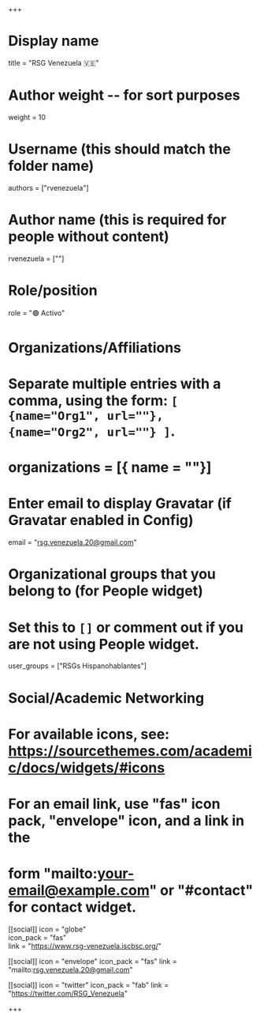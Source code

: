 +++
# Display name
title = "RSG Venezuela 🇻🇪"

# Author weight -- for sort purposes
weight = 10

# Username (this should match the folder name)
authors = ["rvenezuela"]

# Author name (this is required for people without content)
rvenezuela = [""]

# Role/position
role = ":green_circle: Activo"

# Organizations/Affiliations
#   Separate multiple entries with a comma, using the form: `[ {name="Org1", url=""}, {name="Org2", url=""} ]`.
# organizations = [{ name = ""}]

# Enter email to display Gravatar (if Gravatar enabled in Config)
email = "rsg.venezuela.20@gmail.com"

# Organizational groups that you belong to (for People widget)
#   Set this to `[]` or comment out if you are not using People widget.
user_groups = ["RSGs Hispanohablantes"]

# Social/Academic Networking
# For available icons, see: https://sourcethemes.com/academic/docs/widgets/#icons
#   For an email link, use "fas" icon pack, "envelope" icon, and a link in the
#   form "mailto:your-email@example.com" or "#contact" for contact widget.

[[social]]
icon = "globe"        
icon_pack = "fas"      
link = "https://www.rsg-venezuela.iscbsc.org/"

[[social]]
  icon = "envelope"
  icon_pack = "fas"
  link = "mailto:rsg.venezuela.20@gmail.com"

  [[social]]
  icon = "twitter"
  icon_pack = "fab"
  link = "https://twitter.com/RSG_Venezuela"

+++